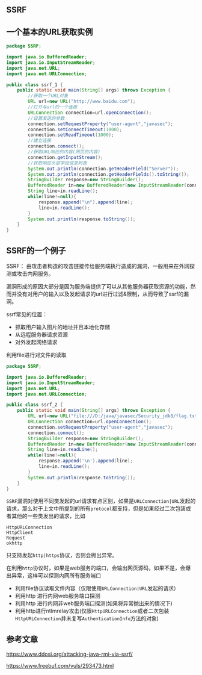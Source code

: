 ##  SSRF

##  一个基本的URL获取实例

```java
package SSRF;

import java.io.BufferedReader;
import java.io.InputStreamReader;
import java.net.URL;
import java.net.URLConnection;

public class ssrf_1 {
    public static void main(String[] args) throws Exception {
        //获取一个URL对象
        URL url=new URL("http://www.baidu.com");
        //打开与url的一个连接
        URLConnection connection=url.openConnection();
        //设置发送的参数
        connection.setRequestProperty("user-agent","javasec");
        connection.setConnectTimeout(1000);
        connection.setReadTimeout(1000);
        //建立连接
        connection.connect();
        //获取URL响应的内容(网页的内容)
        connection.getInputStream();
        //获取响应头部字段信息列表
        System.out.println(connection.getHeaderField("Server"));
        System.out.println(connection.getHeaderFields().toString());
        StringBuilder response=new StringBuilder();
        BufferedReader in=new BufferedReader(new InputStreamReader(connection.getInputStream()));
        String line=in.readLine();
        while(line!=null){
            response.append("\n").append(line);
            line=in.readLine();
        }
        System.out.println(response.toString());
    }
}

```

##  SSRF的一个例子

SSRF： 由攻击者构造的攻击链接传给服务端执行造成的漏洞，一般用来在外网探测或攻击内网服务。

漏洞形成的原因大部分是因为服务端提供了可以从其他服务器获取资源的功能，然而并没有对用户的输入以及发起请求的url进行过滤&限制，从而导致了ssrf的漏洞。

ssrf常见的位置：

- 抓取用户输入图片的地址并且本地化存储
- 从远程服务器请求资源
- 对外发起网络请求

利用file进行对文件的读取

```java
package SSRF;

import java.io.BufferedReader;
import java.io.InputStreamReader;
import java.net.URL;
import java.net.URLConnection;

public class ssrf_2 {
    public static void main(String[] args) throws Exception {
        URL url=new URL("file:///D:/java/javasec/Security_jdk8/flag.txt");
        URLConnection connection=url.openConnection();
        connection.setRequestProperty("user-agent","javasec");
        connection.connect();
        StringBuilder response=new StringBuilder();
        BufferedReader in=new BufferedReader(new InputStreamReader(connection.getInputStream()));
        String line=in.readLine();
        while(line!=null){
            response.append('\n').append(line);
            line=in.readLine();
        }
        System.out.println(response.toString());
    }
}

```

`SSRF`漏洞对使用不同类发起的url请求有点区别，如果是`URLConnection|URL`发起的请求，那么对于上文中所提到的所有`protocol`都支持，但是如果经过二次包装或者其他的一些类发出的请求，比如

```
HttpURLConnection
HttpClient
Request
okhttp
```

只支持发起`http|https`协议，否则会抛出异常。

在利用`http`协议时，如果是web服务的端口，会输出网页源码，如果不是，会爆出异常，这样可以探测内网所有服务端口

- 利用file协议读取文件内容（仅限使用`URLConnection|URL`发起的请求）
- 利用http 进行内网web服务端口探测
- 利用http 进行内网非web服务端口探测(如果将异常抛出来的情况下)
- 利用http进行ntlmrelay攻击(仅限`HttpURLConnection`或者二次包装`HttpURLConnection`并未复写`AuthenticationInfo`方法的对象)

##  参考文章

https://www.ddosi.org/attacking-java-rmi-via-ssrf/

https://www.freebuf.com/vuls/293473.html